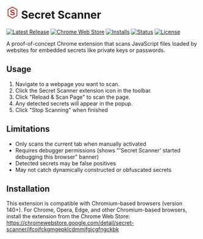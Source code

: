 # ![](/images/icon-32.png) Secret Scanner

[![Latest Release](https://flat.badgen.net/github/release/cpulvermacher/secret-scanner)](https://github.com/cpulvermacher/secret-scanner/releases)
[![Chrome Web Store](https://flat.badgen.net/chrome-web-store/v/jfcojfckgmgepklcdmmjfgjcgfngckbk)](https://chromewebstore.google.com/detail/secret-scanner/jfcojfckgmgepklcdmmjfgjcgfngckbk)
[![Installs](https://flat.badgen.net/chrome-web-store/users/jfcojfckgmgepklcdmmjfgjcgfngckbk)](https://chromewebstore.google.com/detail/secret-scanner/jfcojfckgmgepklcdmmjfgjcgfngckbk)
[![Status](https://flat.badgen.net/github/checks/cpulvermacher/secret-scanner)](https://github.com/cpulvermacher/secret-scanner/actions/workflows/node.js.yml)
[![License](https://flat.badgen.net/github/license/cpulvermacher/secret-scanner)](./LICENSE)

A proof-of-concept Chrome extension that scans JavaScript files loaded by websites for embedded secrets like private keys or passwords.

## Usage

1. Navigate to a webpage you want to scan.
2. Click the Secret Scanner extension icon in the toolbar.
3. Click "Reload & Scan Page" to scan the page.
4. Any detected secrets will appear in the popup.
5. Click "Stop Scanning" when finished

## Limitations

- Only scans the current tab when manually activated
- Requires debugger permissions (shows "'Secret Scanner' started debugging this browser" banner)
- Detected secrets may be false positives
- May not catch dynamically constructed or obfuscated secrets

## Installation

This extension is compatible with Chromium-based browsers (version 140+). For Chrome, Opera, Edge, and other Chromium-based browsers, install the extension from the Chrome Web Store: https://chromewebstore.google.com/detail/secret-scanner/jfcojfckgmgepklcdmmjfgjcgfngckbk
